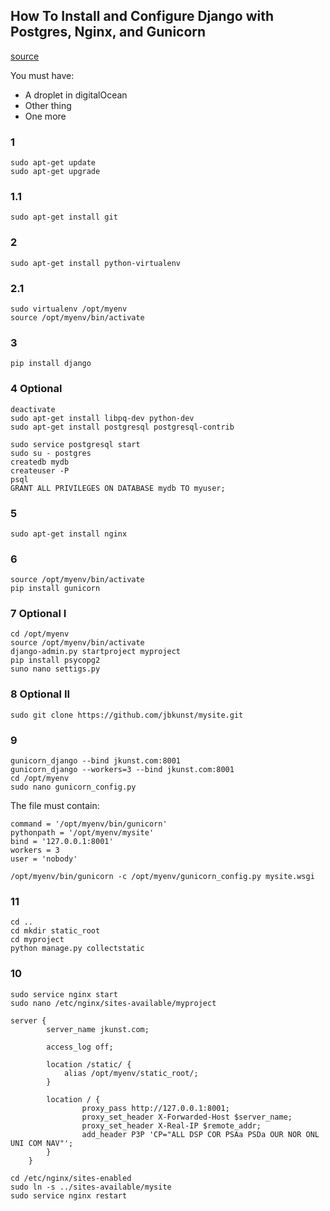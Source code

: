 ## How To Install and Configure Django with Postgres, Nginx, and Gunicorn

[source](https://www.digitalocean.com/community/articles/how-to-install-and-configure-django-with-postgres-nginx-and-gunicorn)

You must have:
- A droplet in digitalOcean
- Other thing
- One more

### 1

```
sudo apt-get update
sudo apt-get upgrade
```

### 1.1

```
sudo apt-get install git
```

### 2

```
sudo apt-get install python-virtualenv
```

### 2.1

```
sudo virtualenv /opt/myenv
source /opt/myenv/bin/activate
```

### 3

```
pip install django
```

### 4 Optional

```
deactivate
sudo apt-get install libpq-dev python-dev
sudo apt-get install postgresql postgresql-contrib

sudo service postgresql start
sudo su - postgres
createdb mydb
createuser -P
psql
GRANT ALL PRIVILEGES ON DATABASE mydb TO myuser;
```

### 5

```
sudo apt-get install nginx
```

### 6

```
source /opt/myenv/bin/activate
pip install gunicorn
```

### 7 Optional I

```
cd /opt/myenv
source /opt/myenv/bin/activate
django-admin.py startproject myproject
pip install psycopg2
suno nano settigs.py
```

### 8 Optional II
```
sudo git clone https://github.com/jbkunst/mysite.git
```

### 9

```
gunicorn_django --bind jkunst.com:8001
gunicorn_django --workers=3 --bind jkunst.com:8001
cd /opt/myenv
sudo nano gunicorn_config.py
```

The file must contain:
```
command = '/opt/myenv/bin/gunicorn'
pythonpath = '/opt/myenv/mysite'
bind = '127.0.0.1:8001'
workers = 3
user = 'nobody'
```

```
/opt/myenv/bin/gunicorn -c /opt/myenv/gunicorn_config.py mysite.wsgi
```

### 11

```
cd ..
cd mkdir static_root
cd myproject
python manage.py collectstatic
```

### 10
```
sudo service nginx start
sudo nano /etc/nginx/sites-available/myproject
```

```
server {
        server_name jkunst.com;

        access_log off;

        location /static/ {
            alias /opt/myenv/static_root/;
        }

        location / {
                proxy_pass http://127.0.0.1:8001;
                proxy_set_header X-Forwarded-Host $server_name;
                proxy_set_header X-Real-IP $remote_addr;
                add_header P3P 'CP="ALL DSP COR PSAa PSDa OUR NOR ONL UNI COM NAV"';
        }
    }
```


```
cd /etc/nginx/sites-enabled
sudo ln -s ../sites-available/mysite
sudo service nginx restart
```
